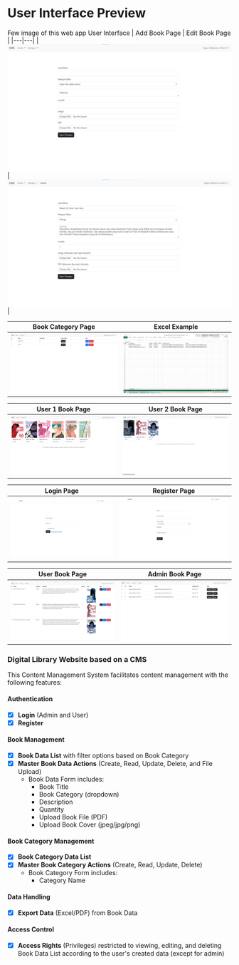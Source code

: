 # User Interface Preview
Few image of this web app User Interface
| Add Book Page | Edit Book Page |
|---|---|
| ![Add Image](https://raw.githubusercontent.com/baguswijaksono/pdf-management-system/main/public/docsimage/add.png) | ![Edit Image](https://raw.githubusercontent.com/baguswijaksono/pdf-management-system/main/public/docsimage/edit.png) |

| Book Category Page | Excel Example |
|---|---|
| ![Get JSON Image](https://raw.githubusercontent.com/baguswijaksono/pdf-management-system/main/public/docsimage/category.png) | ![Home Image](https://raw.githubusercontent.com/baguswijaksono/pdf-management-system/main/public/docsimage/exportexample.png) |

| User 1 Book Page | User 2 Book Page  |
|---|---|
| ![Login Image](https://raw.githubusercontent.com/baguswijaksono/pdf-management-system/main/public/docsimage/user1.png) | ![Register Image](https://raw.githubusercontent.com/baguswijaksono/pdf-management-system/main/public/docsimage/user2home.png) |

| Login Page | Register Page |
|---|---|
| ![Login Image](https://raw.githubusercontent.com/baguswijaksono/pdf-management-system/main/public/docsimage/login.png) | ![Register Image](https://raw.githubusercontent.com/baguswijaksono/pdf-management-system/main/public/docsimage/register.png) |

| User Book Page | Admin Book Page |
|---|---|
| ![Login Image](https://raw.githubusercontent.com/baguswijaksono/pdf-management-system/main/public/docsimage/userbook.png) | ![Register Image](https://raw.githubusercontent.com/baguswijaksono/pdf-management-system/main/public/docsimage/adminbook.png) |

### Digital Library Website based on a CMS

This Content Management System facilitates content management with the following features:

#### Authentication
- [x] **Login** (Admin and User)
- [x] **Register**

#### Book Management
- [x] **Book Data List** with filter options based on Book Category
- [x] **Master Book Data Actions** (Create, Read, Update, Delete, and File Upload)
  - Book Data Form includes:
    - Book Title
    - Book Category (dropdown)
    - Description
    - Quantity
    - Upload Book File (PDF)
    - Upload Book Cover (jpeg/jpg/png)

#### Book Category Management
- [x] **Book Category Data List**
- [x] **Master Book Category Actions** (Create, Read, Update, Delete)
  - Book Category Form includes:
    - Category Name

#### Data Handling
- [x] **Export Data** (Excel/PDF) from Book Data

#### Access Control
- [x] **Access Rights** (Privileges) restricted to viewing, editing, and deleting Book Data List according to the user's created data (except for admin)


